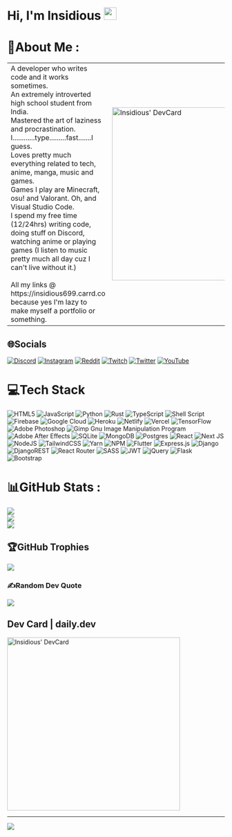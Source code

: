 # Hi, I'm Insidious <img src="https://github.com/TheDudeThatCode/TheDudeThatCode/blob/master/Assets/Hi.gif" width="29px">

# 💫About Me :
<table>
  <tr>
    <td valign="center">
A developer who writes code and it works sometimes. <br>
An extremely introverted high school student from India. <br>
Mastered the art of laziness and procrastination. <br>
I............type.........fast.......I guess. <br>
Loves pretty much everything related to tech, anime, manga, music and games. <br>
Games I play are Minecraft, osu! and Valorant. Oh, and Visual Studio Code. <br>
I spend my free time (12/24hrs) writing code, doing stuff on Discord, watching anime or playing games (I listen to music pretty much all day cuz I can't live without it.) <br>
<br>
All my links @ https://insidious699.carrd.co because yes I'm lazy to make myself a portfolio or something. 

<td>   
  <a href="https://app.daily.dev/insidious699"><img src="https://github.com/insidiousthedev/insidiousthedev/blob/master/devcard.svg" width="400" alt="Insidious' DevCard"/></a>
    </td>
  </tr>
  </table>
  
## 🌐Socials
[![Discord](https://img.shields.io/badge/Discord-%237289DA.svg?logo=discord&logoColor=white)](htttps://discord.com/users/853865815080960011) [![Instagram](https://img.shields.io/badge/Instagram-%23E4405F.svg?logo=Instagram&logoColor=white)](https://instagram.com/insidiousthedev) [![Reddit](https://img.shields.io/badge/Reddit-%23FF4500.svg?logo=Reddit&logoColor=white)](https://reddit.com/user/notinsidious699) [![Twitch](https://img.shields.io/badge/Twitch-%239146FF.svg?logo=Twitch&logoColor=white)](https://twitch.tv/insidious_699) [![Twitter](https://img.shields.io/badge/Twitter-%231DA1F2.svg?logo=Twitter&logoColor=white)](https://twitter.com/insidious699) [![YouTube](https://img.shields.io/badge/YouTube-%23FF0000.svg?logo=YouTube&logoColor=white)](https://youtube.com/c/UCRRCRYClkQPKLQBAg4rdayA) 

# 💻Tech Stack
![HTML5](https://img.shields.io/badge/html5-%23E34F26.svg?style=for-the-badge&logo=html5&logoColor=white) ![JavaScript](https://img.shields.io/badge/javascript-%23323330.svg?style=for-the-badge&logo=javascript&logoColor=%23F7DF1E) ![Python](https://img.shields.io/badge/python-3670A0?style=for-the-badge&logo=python&logoColor=ffdd54) ![Rust](https://img.shields.io/badge/rust-%23000000.svg?style=for-the-badge&logo=rust&logoColor=white) ![TypeScript](https://img.shields.io/badge/typescript-%23007ACC.svg?style=for-the-badge&logo=typescript&logoColor=white) ![Shell Script](https://img.shields.io/badge/shell_script-%23121011.svg?style=for-the-badge&logo=gnu-bash&logoColor=white) ![Firebase](https://img.shields.io/badge/firebase-%23039BE5.svg?style=for-the-badge&logo=firebase) ![Google Cloud](https://img.shields.io/badge/Google%20Cloud-%234285F4.svg?style=for-the-badge&logo=google-cloud&logoColor=white) ![Heroku](https://img.shields.io/badge/heroku-%23430098.svg?style=for-the-badge&logo=heroku&logoColor=white) ![Netlify](https://img.shields.io/badge/netlify-%23000000.svg?style=for-the-badge&logo=netlify&logoColor=#00C7B7) ![Vercel](https://img.shields.io/badge/vercel-%23000000.svg?style=for-the-badge&logo=vercel&logoColor=white) ![TensorFlow](https://img.shields.io/badge/TensorFlow-%23FF6F00.svg?style=for-the-badge&logo=TensorFlow&logoColor=white) ![Adobe Photoshop](https://img.shields.io/badge/adobephotoshop-%2331A8FF.svg?style=for-the-badge&logo=adobephotoshop&logoColor=white) ![Gimp Gnu Image Manipulation Program](https://img.shields.io/badge/Gimp-657D8B?style=for-the-badge&logo=gimp&logoColor=FFFFFF) ![Adobe After Effects](https://img.shields.io/badge/Adobe%20After%20Effects-9999FF.svg?style=for-the-badge&logo=Adobe%20After%20Effects&logoColor=white) ![SQLite](https://img.shields.io/badge/sqlite-%2307405e.svg?style=for-the-badge&logo=sqlite&logoColor=white) ![MongoDB](https://img.shields.io/badge/MongoDB-%234ea94b.svg?style=for-the-badge&logo=mongodb&logoColor=white) ![Postgres](https://img.shields.io/badge/postgres-%23316192.svg?style=for-the-badge&logo=postgresql&logoColor=white) ![React](https://img.shields.io/badge/react-%2320232a.svg?style=for-the-badge&logo=react&logoColor=%2361DAFB) ![Next JS](https://img.shields.io/badge/Next-black?style=for-the-badge&logo=next.js&logoColor=white) ![NodeJS](https://img.shields.io/badge/node.js-6DA55F?style=for-the-badge&logo=node.js&logoColor=white) ![TailwindCSS](https://img.shields.io/badge/tailwindcss-%2338B2AC.svg?style=for-the-badge&logo=tailwind-css&logoColor=white) ![Yarn](https://img.shields.io/badge/yarn-%232C8EBB.svg?style=for-the-badge&logo=yarn&logoColor=white) ![NPM](https://img.shields.io/badge/NPM-%23000000.svg?style=for-the-badge&logo=npm&logoColor=white) ![Flutter](https://img.shields.io/badge/Flutter-%2302569B.svg?style=for-the-badge&logo=Flutter&logoColor=white) ![Express.js](https://img.shields.io/badge/express.js-%23404d59.svg?style=for-the-badge&logo=express&logoColor=%2361DAFB) ![Django](https://img.shields.io/badge/django-%23092E20.svg?style=for-the-badge&logo=django&logoColor=white) ![DjangoREST](https://img.shields.io/badge/DJANGO-REST-ff1709?style=for-the-badge&logo=django&logoColor=white&color=ff1709&labelColor=gray) ![React Router](https://img.shields.io/badge/React_Router-CA4245?style=for-the-badge&logo=react-router&logoColor=white) ![SASS](https://img.shields.io/badge/SASS-hotpink.svg?style=for-the-badge&logo=SASS&logoColor=white) ![JWT](https://img.shields.io/badge/JWT-black?style=for-the-badge&logo=JSON%20web%20tokens) ![jQuery](https://img.shields.io/badge/jquery-%230769AD.svg?style=for-the-badge&logo=jquery&logoColor=white) ![Flask](https://img.shields.io/badge/flask-%23000.svg?style=for-the-badge&logo=flask&logoColor=white) ![Bootstrap](https://img.shields.io/badge/bootstrap-%23563D7C.svg?style=for-the-badge&logo=bootstrap&logoColor=white)
# 📊GitHub Stats :
![](https://github-readme-stats.vercel.app/api?username=insidiousthedev&theme=tokyonight&hide_border=false&include_all_commits=false&count_private=false)<br/>
![](https://github-readme-streak-stats.herokuapp.com/?user=insidiousthedev&theme=tokyonight&hide_border=false)<br/>
![](https://github-readme-stats.vercel.app/api/top-langs/?username=insidiousthedev&theme=tokyonight&hide_border=false&include_all_commits=false&count_private=false&layout=compact)

## 🏆GitHub Trophies
![](https://github-profile-trophy.vercel.app/?username=insidiousthedev&theme=tokyonight&no-frame=false&no-bg=false&margin-w=4)

### ✍️Random Dev Quote
![](https://quotes-github-readme.vercel.app/api?type=horizontal&theme=tokyonight)

## Dev Card | daily.dev

<a href="https://app.daily.dev/insidious699"><img src="https://github.com/insidiousthedev/insidiousthedev/blob/master/devcard.svg" width="400" alt="Insidious' DevCard"/></a>

---
![](https://komarev.com/ghpvc/?username=insidiousthedev&label=Visitors+Count&color=brightgreen)
